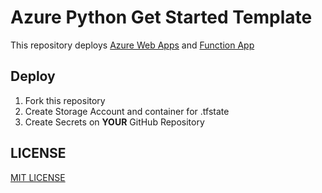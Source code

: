 # Azure Python Get Started Template

This repository deploys [Azure Web Apps](https://azure.microsoft.com/en-us/services/app-service/web/) and [Function App](https://azure.microsoft.com/en-us/services/functions/)

## Deploy

1. Fork this repository
1. Create Storage Account and container for .tfstate
1. Create Secrets on **YOUR** GitHub Repository

## LICENSE

[MIT LICENSE](./LICENSE)
